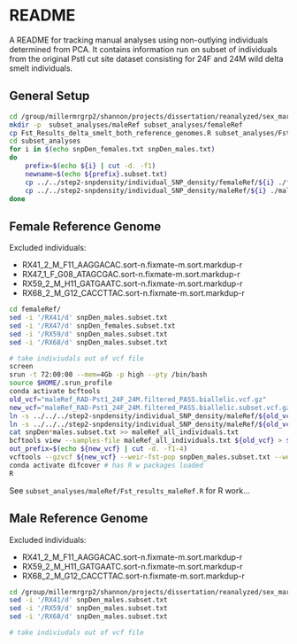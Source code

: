 # README

A README for tracking manual analyses using non-outlying individuals determined from PCA. It contains information run on subset of individuals from the original PstI cut site dataset consisting for 24F and 24M wild delta smelt individuals.

## General Setup
```bash
cd /group/millermrgrp2/shannon/projects/dissertation/reanalyzed/sex_marker/SexFindR/step2-fst
mkdir -p  subset_analyses/maleRef subset_analyses/femaleRef
cp Fst_Results_delta_smelt_both_reference_genomes.R subset_analyses/Fst_results.subset_analysis.R
cd subset_analyses
for i in $(echo snpDen_females.txt snpDen_males.txt)
do
    prefix=$(echo ${i} | cut -d. -f1)
    newname=$(echo ${prefix}.subset.txt)
    cp ../../step2-snpdensity/individual_SNP_density/femaleRef/${i} ./femaleRef/${newname}
    cp ../../step2-snpdensity/individual_SNP_density/maleRef/${i} ./maleRef/${newname}
done
```

## Female Reference Genome 
Excluded individuals:
* RX41_2_M_F11_AAGGACAC.sort-n.fixmate-m.sort.markdup-r
* RX47_1_F_G08_ATAGCGAC.sort-n.fixmate-m.sort.markdup-r
* RX59_2_M_H11_GATGAATC.sort-n.fixmate-m.sort.markdup-r
* RX68_2_M_G12_CACCTTAC.sort-n.fixmate-m.sort.markdup-r

```bash
cd femaleRef/
sed -i '/RX41/d' snpDen_males.subset.txt
sed -i '/RX47/d' snpDen_females.subset.txt
sed -i '/RX59/d' snpDen_males.subset.txt
sed -i '/RX68/d' snpDen_males.subset.txt

# take indiviudals out of vcf file
screen
srun -t 72:00:00 --mem=4Gb -p high --pty /bin/bash
source $HOME/.srun_profile
conda activate bcftools
old_vcf="maleRef_RAD-Pst1_24F_24M.filtered_PASS.biallelic.vcf.gz"
new_vcf="maleRef_RAD-Pst1_24F_24M.filtered_PASS.biallelic.subset.vcf.gz"
ln -s ../../../step2-snpdensity/individual_SNP_density/maleRef/${old_vcf} ${old_vcf}
ln -s ../../../step2-snpdensity/individual_SNP_density/maleRef/${old_vcf}.tbi ${old_vcf}.tbi
cat snpDen*males.subset.txt >> maleRef_all_individuals.txt
bcftools view --samples-file maleRef_all_individuals.txt ${old_vcf} > ${new_vcf}
out_prefix=$(echo ${new_vcf} | cut -d. -f1-4)
vcftools --gzvcf ${new_vcf} --weir-fst-pop snpDen_males.subset.txt --weir-fst-pop snpDen_females.subset.txt --out ${out_prefix}
conda activate difcover # has R w packages loaded
R 
```

See `subset_analyses/maleRef/Fst_results_maleRef.R` for R work...





## Male Reference Genome

Excluded individuals:
* RX41_2_M_F11_AAGGACAC.sort-n.fixmate-m.sort.markdup-r
* RX59_2_M_H11_GATGAATC.sort-n.fixmate-m.sort.markdup-r
* RX68_2_M_G12_CACCTTAC.sort-n.fixmate-m.sort.markdup-r

```bash
cd /group/millermrgrp2/shannon/projects/dissertation/reanalyzed/sex_marker/SexFindR/step2-fst/subset_analyses/maleRef
sed -i '/RX41/d' snpDen_males.subset.txt
sed -i '/RX59/d' snpDen_males.subset.txt
sed -i '/RX68/d' snpDen_males.subset.txt

# take indiviudals out of vcf file

```






